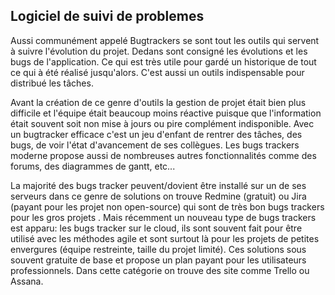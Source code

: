 
## Logiciel de suivi de problemes

Aussi communément appelé Bugtrackers se sont tout les outils qui servent à suivre l'évolution du projet. Dedans sont consigné les évolutions et les bugs de l'application. Ce qui est très utile pour gardé un historique de tout ce qui à été réalisé jusqu'alors. C'est aussi un outils indispensable pour distribué les tâches.

Avant la création de ce genre d'outils la gestion de projet était bien plus difficile et l'équipe était beaucoup moins réactive puisque que l'information était souvent soit non mise à jours ou pire complément indisponible. Avec un bugtracker efficace c'est un jeu d'enfant de rentrer des tâches, des bugs, de voir l'état d'avancement de ses collègues. Les bugs trackers moderne propose aussi de nombreuses autres fonctionnalités comme des forums, des diagrammes de gantt, etc...

La majorité des bugs tracker peuvent/dovient être installé sur un de ses serveurs dans ce genre de solutions on trouve Redmine (gratuit) ou Jira (payant pour les projet non open-source) qui sont de très bon bugs trackers pour les gros projets . Mais récemment un nouveau type de bugs trackers est apparu: les bugs tracker sur le cloud, ils sont souvent fait pour être utilisé avec les méthodes agile et sont surtout là pour les projets de petites envergures (équipe restreinte, taille du projet limité). Ces solutions sous souvent gratuite de base et propose un plan payant pour les utilisateurs professionnels. Dans cette catégorie on trouve des site comme Trello ou Assana.
